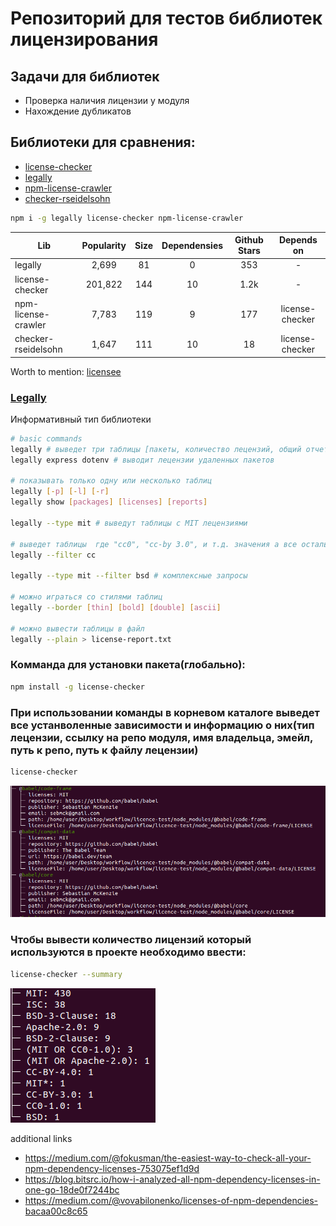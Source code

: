 # Репозиторий для тестов библиотек лицензирования

## Задачи для библиотек
 - Проверка наличия лицензии у модуля
 - Нахождение дубликатов

## Библиотеки для сравнения: 
 - [license-checker](https://www.npmjs.com/package/license-checker)
 - [legally](https://www.npmjs.com/package/legally)
 - [npm-license-crawler](https://www.npmjs.com/package/npm-license-crawler)
 - [checker-rseidelsohn](https://www.npmjs.com/package/license-checker-rseidelsohn)

```bash
npm i -g legally license-checker npm-license-crawler
```

| Lib                 | Popularity | Size  | Dependensies | Github Stars |   Depends on    |
| ------------------- | :--------: | :---: | :----------: | :----------: | :-------------: |
| legally             |   2,699    |  81   |      0       |     353      |        -        |
| license-checker     |  201,822   |  144  |      10      |     1.2k     |        -        |
| npm-license-crawler |   7,783    |  119  |      9       |     177      | license-checker |
| checker-rseidelsohn |   1,647    |  111  |      10      |      18      | license-checker |

Worth to mention: [licensee](https://www.npmjs.com/package/licensee)

### [Legally](https://www.npmjs.com/package/legally)
Информативный тип библиотеки

```bash
# basic commands
legally # выведет три таблицы [пакеты, количество лецензий, общий отчет]
legally express dotenv # выводит лецензии удаленных пакетов

# показывать только одну или несколько таблиц
legally [-p] [-l] [-r]
legally show [packages] [licenses] [reports]

legally --type mit # выведут таблицы с MIT лецензиями

# выведет таблицы  где "cc0", "cc-by 3.0", и т.д. значения а все остальные будут -
legally --filter cc

legally --type mit --filter bsd # комплексные запросы

# можно играться со стилями таблиц
legally --border [thin] [bold] [double] [ascii] 

# можно вывести таблицы в файл
legally --plain > license-report.txt
```

### Комманда для установки пакета(глобально):
```bash
npm install -g license-checker
```

### При использовании команды в корневом каталоге выведет все устанволенные зависимости и информацию о них(тип лецензии, ссылку на репо модуля, имя владельца, эмейл, путь к репо, путь к файлу лецензии)
```bash
license-checker
```
![license-checker](assets/license-checker.png)

### Чтобы вывести количество лицензий который используются в проекте необходимо ввести:
```bash
license-checker --summary
```
![licence-summary](assets/summary.png)


additional links
 - https://medium.com/@fokusman/the-easiest-way-to-check-all-your-npm-dependency-licenses-753075ef1d9d
 - https://blog.bitsrc.io/how-i-analyzed-all-npm-dependency-licenses-in-one-go-18de0f7244bc
 - https://medium.com/@vovabilonenko/licenses-of-npm-dependencies-bacaa00c8c65